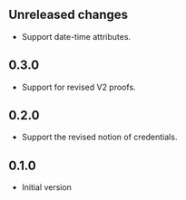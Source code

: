 ## Unreleased changes

- Support date-time attributes.

## 0.3.0

- Support for revised V2 proofs.

## 0.2.0

- Support the revised notion of credentials.

## 0.1.0

- Initial version
